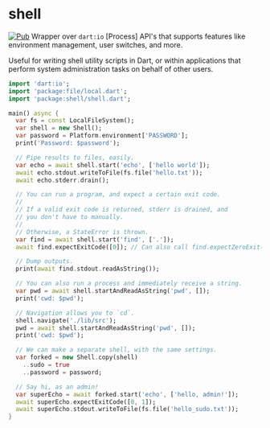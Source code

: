 # shell
[![Pub](https://img.shields.io/pub/v/shell.svg)](https://pub.dartlang.org/packages/shell)
Wrapper over `dart:io` [Process] API's that supports features like environment management, user switches, and more.

Useful for writing shell utility scripts in Dart, or within applications that perform system administration
tasks on behalf of other users.

```dart
import 'dart:io';
import 'package:file/local.dart';
import 'package:shell/shell.dart';

main() async {
  var fs = const LocalFileSystem();
  var shell = new Shell();
  var password = Platform.environment['PASSWORD'];
  print('Password: $password');

  // Pipe results to files, easily.
  var echo = await shell.start('echo', ['hello world']);
  await echo.stdout.writeToFile(fs.file('hello.txt'));
  await echo.stderr.drain();

  // You can run a program, and expect a certain exit code.
  //
  // If a valid exit code is returned, stderr is drained, and
  // you don't have to manually.
  //
  // Otherwise, a StateError is thrown.
  var find = await shell.start('find', ['.']);
  await find.expectExitCode([0]); // Can also call find.expectZeroExit()

  // Dump outputs.
  print(await find.stdout.readAsString());

  // You can also run a process and immediately receive a string.
  var pwd = await shell.startAndReadAsString('pwd', []);
  print('cwd: $pwd');

  // Navigation allows you to `cd`.
  shell.navigate('./lib/src');
  pwd = await shell.startAndReadAsString('pwd', []);
  print('cwd: $pwd');

  // We can make a separate shell, with the same settings.
  var forked = new Shell.copy(shell)
    ..sudo = true
    ..password = password;

  // Say hi, as an admin!
  var superEcho = await forked.start('echo', ['hello, admin!']);
  await superEcho.expectExitCode([0, 1]);
  await superEcho.stdout.writeToFile(fs.file('hello_sudo.txt'));
}
```